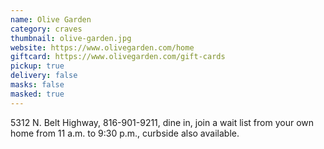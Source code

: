 ```yaml
---
name: Olive Garden
category: craves
thumbnail: olive-garden.jpg
website: https://www.olivegarden.com/home
giftcard: https://www.olivegarden.com/gift-cards
pickup: true
delivery: false
masks: false
masked: true
---
```

5312 N. Belt Highway, 816-901-9211, dine in, join a wait list from your own home from 11 a.m. to 9:30 p.m., curbside also available.